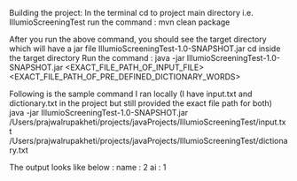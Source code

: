 Building the project: 
In the terminal cd to project main directory i.e. IllumioScreeningTest
run the command :  mvn clean package  

After you run the above command, you should see the target directory which will have a jar file IllumioScreeningTest-1.0-SNAPSHOT.jar
cd inside the target directory
Run the command : java -jar IllumioScreeningTest-1.0-SNAPSHOT.jar <EXACT_FILE_PATH_OF_INPUT_FILE> <EXACT_FILE_PATH_OF_PRE_DEFINED_DICTIONARY_WORDS>

Following is the sample command I ran locally (I have input.txt and dictionary.txt in the project but still provided the exact file path for both) 
java -jar IllumioScreeningTest-1.0-SNAPSHOT.jar /Users/prajwalrupakheti/projects/javaProjects/IllumioScreeningTest/input.txt /Users/prajwalrupakheti/projects/javaProjects/IllumioScreeningTest/dictionary.txt


The output looks like below : 
name                          : 2
ai                            : 1

